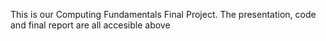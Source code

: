 This is our Computing Fundamentals Final Project. The presentation, code and final report are all accesible above



